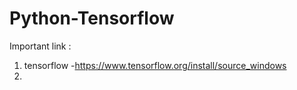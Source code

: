 # Python-Tensorflow

Important link : 

1. tensorflow -https://www.tensorflow.org/install/source_windows
2. 
